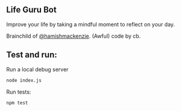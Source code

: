 
## Life Guru Bot

Improve your life by taking a mindful moment to reflect on your day. 

Brainchild of [@hamishmackenzie](https://twitter.com/hamishmckenzie). (Awful) code by cb.

## Test and run:

Run a local debug server
```sh 
node index.js
```

Run tests:
```sh
npm test
```